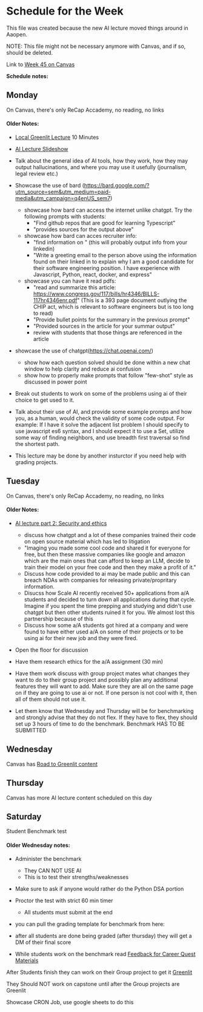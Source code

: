 # Schedule for the Week

This file was created because the new AI lecture moved things around in Aaopen.

NOTE: This file might not be necessary anymore with Canvas, and if so, should be deleted.

Link to [Week 45 on Canvas](https://appacademy.instructure.com/courses/337/modules#context_module_item_59659)



**Schedule notes:**

## Monday

On Canvas, there's only ReCap Accademy, no reading, no links

#### Older Notes:

- [Local Greenlit Lecture](./Greenlit.md) 10 Minutes
- [AI Lecture Slideshow](https://docs.google.com/presentation/d/1dx58N4hnMS0oXruvShPnLlzDLI_Xho8nde6WWpFeQj8/edit#slide=id.g2577b611152_0_172)
- Talk about the general idea of AI tools, how they work, how they may output hallucinations, and where you may use it usefully (journalism, legal review etc.)
- Showcase the use of bard (https://bard.google.com/?utm_source=sem&utm_medium=paid-media&utm_campaign=q4enUS_sem7)
    - showcase how bard can access the internet unlike chatgpt. Try the following prompts with students:
        - "Find github repos that are good for learning Typescript"
        - "provides sources for the output above"
    - showcase how bard can acces recruiter info:
        - "find information on <insert instructor name>" (this will probably output info from your linkedin)
        - "Write a greeting email to the person above using the information found on their linked in to explain why I am a good candidate for their software engineering position. I have experience with Javascript, Python, react, docker, and express"
    - showcase you can have it read pdfs:
        - "read and summarize this article: https://www.congress.gov/117/bills/hr4346/BILLS-117hr4346enr.pdf" (This is a 393 page document outlying the CHIP act, which is relevant to software engineers but is too long to read)
        - "Provide bullet points for the summary in the previous prompt"
        - "Provided sources in the article for your summar output"
        - review with students that those things are referenced in the article

- showcase the use of chatgpt(https://chat.openai.com/)
    - show how each question solved should be done within a new chat window to help clarity and reduce ai confusion
    - show how to properly make prompts that follow "few-shot" style as discussed in power point

- Break out students to work on some of the problems using ai of their choice to get used to it.
- Talk about their use of AI, and provide some example promps and how you, as a human, would check the validity of some code output.
For example: If I have it solve the adjacent list problem I should specify to use javascript es6 syntax, and I should expect it to use a Set, utilize some way of finding neighbors, and use breadth first traversal so find the shortest path.


- This lecture may be done by another insturctor if you need help with grading projects.

## Tuesday

On Canvas, there's only ReCap Accademy, no reading, no links

#### Older Notes:

- [AI lecture part 2: Security and ethics](https://docs.google.com/presentation/d/1q7XCiGbwlIUSHBuDTk0_bb4vrhUFUSdYz3XRMSrQnq8/edit?pli=1#slide=id.g20a5ff4faf7_0_0)
    - discuss how chatgpt and a lot of these companies trained their code on open source material which has led to litigation
    - "Imaging you made some cool code and shared it for everyone for free, but then these massive companies like google and amazon which are the main ones that can afford to keep an LLM, decide to train their model on your free code and then they make a profit of it."
    - Discuss how code provided to ai may be made public and this can breach NDAs with companies for releasing private/propritary information.
    - Disucss how Scale AI recently received 50+ applications from a/A students and decided to turn down all applications during that cycle. Imagine if you spent the time prepping and studying and didn't use chatgpt but then other students ruined it for you. We almost lost this partnership because of this
    - Discuss how some a/A students got hired at a company and were found to have either used a/A on some of their projects or to be using ai for their new job and they were fired.

- Open the floor for discussion
- Have them research ethics for the a/A assignment (30 min)
- Have them work discuss with group project mates what changes they want to do to their group project and possibly plan any additional features they will want to add. Make sure they are all on the same page on if they are going to use ai or not. If one person is not cool with it, then all of them should not use it.
- Let them know that Wednesday and Thursday will be for benchmarking and strongly advise that they do not flex. If they have to flex, they should set up 3 hours of time to do the benchmark. Benchmark HAS TO BE SUBMITTED

## Wednesday

Canvas has [Road to Greenlit content](https://appacademy.instructure.com/courses/337/modules#context_module_item_59661)

## Thursday

Canvas has more AI lecture content scheduled on this day

## Saturday

Student Benchmark test

#### Older Wednesday notes:

- Administer the benchmark
    - They CAN NOT USE AI
    - This is to test their strengths/weaknesses
- Make sure to ask if anyone would rather do the Python DSA portion
- Proctor the test with strict 60 min timer
    - All students must submit at the end
- you can pull the grading template for benchmark from here:
- after all students are done being graded (after thursday) they will get a DM of their final score

- While students work on the benchmark read [Feedback for Career Quest Materials](./CareerQuestProcedures.md)

After Students finish they can work on their Group project to get it [Greenlit]((https://appacademy.instructure.com/courses/337/modules#context_module_item_59661))

They Should NOT work on capstone until after the Group projects are Greenlit

Showcase CRON Job, use google sheets to do this